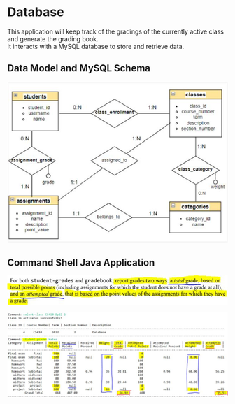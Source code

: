# Database
This application will keep track of the gradings of the currently active class and generate the grading book. <br>
It interacts with a MySQL database to store and retrieve data.

## Data Model and MySQL Schema
![](https://github.com/shuai-yang/Database/blob/main/images/ermodel.JPG)
## Command Shell Java Application
![](https://github.com/shuai-yang/Database/blob/main/images/gradeCalculation.JPG)

![](https://github.com/shuai-yang/Database/blob/main/images/student-grades.JPG)
